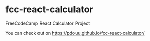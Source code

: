 # fcc-react-calculator

FreeCodeCamp React Calculator Project

You can check out on <https://pdouu.github.io/fcc-react-calculator/>
